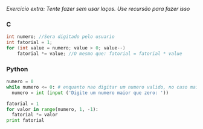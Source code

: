 _Exercicio extra: Tente fazer sem usar laços. Use recursão para fazer isso_

### C
```c    
int numero; //Sera digitado pelo usuario
int fatorial = 1;
for (int value = numero; value > 0; value--)
    fatorial *= value; //O mesmo que: fatorial = fatorial * value
```

### Python
```python
numero = 0
while numero <= 0: # enquanto nao digitar um numero valido, no caso maior que zero continuara solicitando
  numero = int (input ('Digite um numero maior que zero: '))

fatorial = 1
for valor in range(numero, 1, -1):
  fatorial *= valor
print fatorial

```
